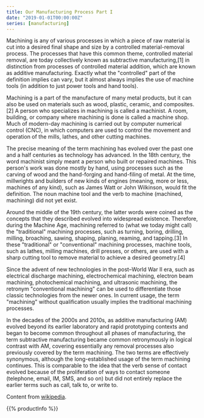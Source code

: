 ```yaml
---
title: Our Manufacturing Process Part I
date: "2019-01-01T00:00:00Z"
series: [manufacturing]
---
```

Machining is any of various processes in which a piece of raw material is cut into a desired final shape and size by a controlled material-removal process. The processes that have this common theme, controlled material removal, are today collectively known as subtractive manufacturing,[1] in distinction from processes of controlled material addition, which are known as additive manufacturing. Exactly what the "controlled" part of the definition implies can vary, but it almost always implies the use of machine tools (in addition to just power tools and hand tools).

Machining is a part of the manufacture of many metal products, but it can also be used on materials such as wood, plastic, ceramic, and composites.[2] A person who specializes in machining is called a machinist. A room, building, or company where machining is done is called a machine shop. Much of modern-day machining is carried out by computer numerical control (CNC), in which computers are used to control the movement and operation of the mills, lathes, and other cutting machines.

The precise meaning of the term machining has evolved over the past one and a half centuries as technology has advanced. In the 18th century, the word machinist simply meant a person who built or repaired machines. This person's work was done mostly by hand, using processes such as the carving of wood and the hand-forging and hand-filing of metal. At the time, millwrights and builders of new kinds of engines (meaning, more or less, machines of any kind), such as James Watt or John Wilkinson, would fit the definition. The noun machine tool and the verb to machine (machined, machining) did not yet exist.

Around the middle of the 19th century, the latter words were coined as the concepts that they described evolved into widespread existence. Therefore, during the Machine Age, machining referred to (what we today might call) the "traditional" machining processes, such as turning, boring, drilling, milling, broaching, sawing, shaping, planing, reaming, and tapping.[3] In these "traditional" or "conventional" machining processes, machine tools, such as lathes, milling machines, drill presses, or others, are used with a sharp cutting tool to remove material to achieve a desired geometry.[4]

Since the advent of new technologies in the post–World War II era, such as electrical discharge machining, electrochemical machining, electron beam machining, photochemical machining, and ultrasonic machining, the retronym "conventional machining" can be used to differentiate those classic technologies from the newer ones. In current usage, the term "machining" without qualification usually implies the traditional machining processes.

In the decades of the 2000s and 2010s, as additive manufacturing (AM) evolved beyond its earlier laboratory and rapid prototyping contexts and began to become common throughout all phases of manufacturing, the term subtractive manufacturing became common retronymously in logical contrast with AM, covering essentially any removal processes also previously covered by the term machining. The two terms are effectively synonymous, although the long-established usage of the term machining continues. This is comparable to the idea that the verb sense of contact evolved because of the proliferation of ways to contact someone (telephone, email, IM, SMS, and so on) but did not entirely replace the earlier terms such as call, talk to, or write to.

Content from [wikipedia](https://en.wikipedia.org/wiki/Machining).


{{% productInfo %}}